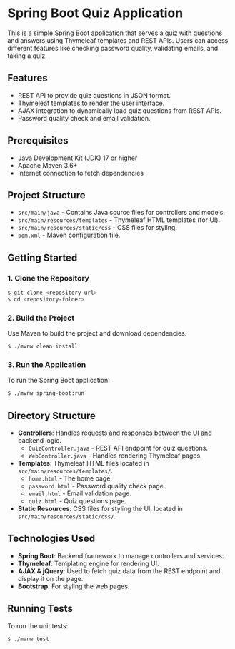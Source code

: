 # Spring Boot Quiz Application

This is a simple Spring Boot application that serves a quiz with questions and answers using Thymeleaf templates and REST APIs. Users can access different features like checking password quality, validating emails, and taking a quiz.

## Features

- REST API to provide quiz questions in JSON format.
- Thymeleaf templates to render the user interface.
- AJAX integration to dynamically load quiz questions from REST APIs.
- Password quality check and email validation.

## Prerequisites

- Java Development Kit (JDK) 17 or higher
- Apache Maven 3.6+
- Internet connection to fetch dependencies

## Project Structure

- `src/main/java` - Contains Java source files for controllers and models.
- `src/main/resources/templates` - Thymeleaf HTML templates (for UI).
- `src/main/resources/static/css` - CSS files for styling.
- `pom.xml` - Maven configuration file.

## Getting Started

### 1. Clone the Repository

```sh
$ git clone <repository-url>
$ cd <repository-folder>
```

### 2. Build the Project

Use Maven to build the project and download dependencies.

```sh
$ ./mvnw clean install
```

### 3. Run the Application

To run the Spring Boot application:

```sh
$ ./mvnw spring-boot:run
```

## Directory Structure

- **Controllers**: Handles requests and responses between the UI and backend logic.
  - `QuizController.java` - REST API endpoint for quiz questions.
  - `WebController.java` - Handles rendering Thymeleaf pages.
- **Templates**: Thymeleaf HTML files located in `src/main/resources/templates/`.
  - `home.html` - The home page.
  - `password.html` - Password quality check page.
  - `email.html` - Email validation page.
  - `quiz.html` - Quiz questions page.
- **Static Resources**: CSS files for styling the UI, located in `src/main/resources/static/css/`.


## Technologies Used

- **Spring Boot**: Backend framework to manage controllers and services.
- **Thymeleaf**: Templating engine for rendering UI.
- **AJAX & jQuery**: Used to fetch quiz data from the REST endpoint and display it on the page.
- **Bootstrap**: For styling the web pages.

## Running Tests

To run the unit tests:

```sh
$ ./mvnw test
```
